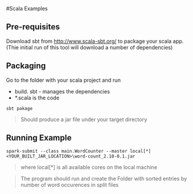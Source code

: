 #Scala Examples

## Pre-requisites

Download sbt from http://www.scala-sbt.org/ to package your scala app. (Thie initial run of this tool will download a number of dependencies)

## Packaging
Go to the folder with your scala project and run 

* build. sbt - manages the dependencies
* *.scala is the code

```
sbt pakage 
```
> Should produce a jar file under your target directory


## Running Example

```
spark-submit --class main.WordCounter --master local[*]  <YOUR_BUILT_JAR_LOCATION>\word-count_2.10-0.1.jar
```
> where local[*] is all available cores on the local machine

> The program should run and create the Folder with sorted entries by number of word occurences in split files

